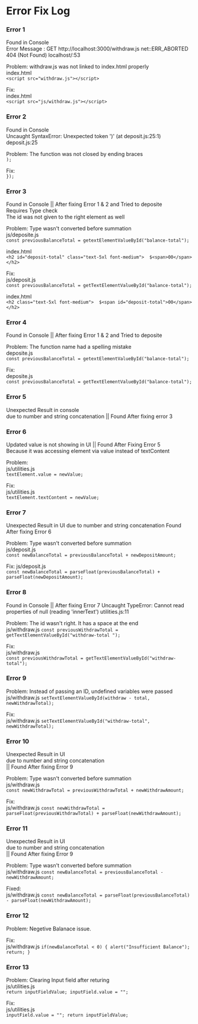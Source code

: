   # Error Fix Log  
  
### Error 1  
  Found in Console    
  Error Message : GET http://localhost:3000/withdraw.js net::ERR_ABORTED 404 (Not Found)   localhost/:53   
  
  Problem: withdraw.js was not linked to index.html properly    
  	index.html  
  `<script src="withdraw.js"></script>`  
  
  Fix:   
  	index.html  
  `<script src="js/withdraw.js"></script>`  
  
### Error 2  
  Found in Console  
  Uncaught SyntaxError: Unexpected token ')' (at deposit.js:25:1)  deposit.js:25  
  
  Problem: The function was not closed by ending braces  
  `);`  
  
  Fix:  
  `});`  
  
### Error 3  
  Found in Console || After fixing Error 1 & 2 and Tried to deposite  
  Requires Type check  
  The id was not given to the right element as well  
  
  Problem: Type wasn't converted before summation  
  js/deposite.js  
  `const previousBalanceTotal = getextElementValueById("balance-total");`   
  
  index.html  
  `<h2 id="deposit-total" class="text-5xl font-medium">  $<span>00</span>  </h2>`  
  	 
  Fix:  
  js/deposit.js  
  `const previousBalanceTotal = getTextElementValueById("balance-total");`  
  
  index.html  
  `<h2 class="text-5xl font-medium">  $<span id="deposit-total">00</span>  </h2>`  
  
### Error 4  
  Found in Console || After fixing Error 1 & 2 and Tried to deposite  
  
  Problem: The function name had a spelling mistake  
  deposite.js  
  `const previousBalanceTotal = getextElementValueById("balance-total");`  
  
  Fix:  
  deposite.js  
  `const previousBalanceTotal = getTextElementValueById("balance-total");`  
  
### Error 5  
  Unexpected Result in console  
  due to number and string concatenation || Found After fixing error 3  
  
### Error 6  
  Updated value is not showing in UI || Found After Fixing Error 5  
  Because it was accessing element via value instead of textContent  
  
  Problem:  
  js/utilities.js  
  `textElement.value = newValue;`  
  
  Fix:  
  js/utilities.js  
  `textElement.textContent = newValue;`  
  
### Error 7  
  Unexpected Result in UI
  due to number and string concatenation
  Found After fixing Error 6
  
  Problem: Type wasn't converted before summation  
  js/deposit.js  
  `const newBalanceTotal = previousBalanceTotal + newDepositAmount;`  
  
  Fix:
  js/deposit.js  
  `const newBalanceTotal = parseFloat(previousBalanceTotal) + parseFloat(newDepositAmount);`  
  
### Error 8  
  Found in Console || After fixing Error 7
  Uncaught TypeError: Cannot read properties of null (reading 'innerText')    utilities.js:11
  
  Problem: The id wasn't right. It has a space at the end  
  js/withdraw.js
  `const previousWithdrawTotal = getTextElementValueById("withdraw-total ");`  
  
  Fix:  
  js/withdraw.js   
  `const previousWithdrawTotal = getTextElementValueById("withdraw-total");`  
  
### Error 9  
  Problem: Instead of passing an ID, undefined variables were passed  
  js/withdraw.js
  `setTextElementValueById(withdraw - total, newWithdrawTotal);`  
  
  Fix:  
  js/withdraw.js
  `setTextElementValueById("withdraw-total", newWithdrawTotal);`  
  
### Error 10  
  Unexpected Result in UI  
  due to number and string concatenation  
  || Found After fixing Error 9  
  
  Problem: Type wasn't converted before summation  
  js/withdraw.js  
  `const newWithdrawTotal = previousWithdrawTotal + newWithdrawAmount;`  
  
  Fix:  
  js/withdraw.js
  `const newWithdrawTotal = parseFloat(previousWithdrawTotal) + parseFloat(newWithdrawAmount);`  
### Error 11  
  Unexpected Result in UI  
  due to number and string concatenation  
  || Found After fixing Error 9  
  
  Problem: Type wasn't converted before summation  
  js/withdraw.js
  `const newBalanceTotal = previousBalanceTotal - newWithdrawAmount;`  
  
  Fixed:  
  js/withdraw.js
  `const newBalanceTotal = parseFloat(previousBalanceTotal) - parseFloat(newWithdrawAmount);`  
  
### Error 12  
  
  Problem: Negetive Balanace issue.   

  Fix:  
  js/withdraw.js
  `if(newBalanceTotal < 0) { alert("Insufficient Balance"); return; }`  

### Error 13

  Problem: Clearing Input field after returing  
  js/utilities.js  
  `return inputFieldValue; inputField.value = "";`  

  Fix:   
  js/utilities.js  
  `inputField.value = ""; return inputFieldValue;`  
